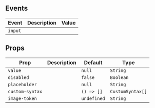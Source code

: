 ## Events

| Event   | Description | Value |
| ------- | ----------- | ----- |
| `input` |             |       |

## Props

| Prop            | Description | Default     | Type             |
| --------------- | ----------- | ----------- | ---------------- |
| `value`         |             | `null`      | `String`         |
| `disabled`      |             | `false`     | `Boolean`        |
| `placeholder`   |             | `null`      | `String`         |
| `custom-syntax` |             | `() => []`  | `CustomSyntax[]` |
| `image-token`   |             | `undefined` | `String`         |
